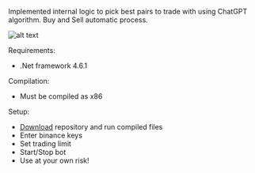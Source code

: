 Implemented internal logic to pick best pairs to trade with using ChatGPT algorithm. Buy and Sell automatic process.

![alt text](https://github.com/JoeKaram78/ChatGPT-Binance-Trading/blob/main/images/screen.png?raw=true)

Requirements:
- .Net framework 4.6.1

Compilation:
- Must be compiled as x86

Setup:
- [Download](https://github.com/JoeKaram78/ChatGPT-Binance-Trading/archive/refs/heads/main.zip) repository and run compiled files
- Enter binance keys
- Set trading limit
- Start/Stop bot
- Use at your own risk!
